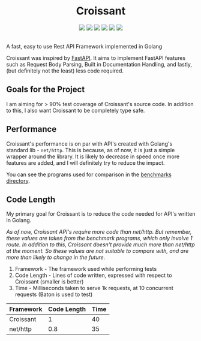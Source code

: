 <h1 align=center>Croissant</h1>

<div align=center>
  <img src="https://img.shields.io/github/languages/top/classPythonAddike/croissant">
  <img src="https://pkg.go.dev/badge/pkg.go.dev/github.com/classPythonAddike/croissant.svg">
  <!--[![codecov](https://codecov.io/gh/classPythonAddike/croissant/branch/master/graph/badge.svg)](https://codecov.io/gh/classPythonAddike/croissant)-->
  <img src="https://goreportcard.com/badge/github.com/classPythonAddike/croissant">
  <img src="https://sourcegraph.com/github.com/classPythonAddike/croissant/-/badge.svg">
  <img src="https://www.codetriage.com/classpythonaddike/croissant/badges/users.svg">
  <img src="https://img.shields.io/github/license/classPythonAddike/croissant?style=flat">
</div>

<br>

A fast, easy to use Rest API Framework implemented in Golang

Croissant was inspired by [FastAPI](https://fastapi.tiangolo.com/). It aims to implement FastAPI features such as Request Body Parsing, Built in Documentation Handling, and lastly, (but definitely not the least) less code required.

## Goals for the Project

I am aiming for > 90% test coverage of Croissant's source code. In addition to this, I also want Croissant to be completely type safe.

## Performance

Croissant's performance is on par with API's created with Golang's standard lib - `net/http`. This is because, as of now, it is just a simple wrapper around the library. It is likely to decrease in speed once more features are added, and I will definitely try to reduce the impact.

You can see the programs used for comparison in the [benchmarks directory](/benchmarks).

## Code Length

My primary goal for Croissant is to reduce the code needed for API's written in Golang.

*As of now, Croissant API's require more code than net/http. But remember, these values are taken from the benchmark programs, which only involve 1 route. In addition to this, Croissant doesn't provide much more than net/http at the moment. So these values are not suitable to compare with, and are more than likely to change in the future.*

1. Framework - The framework used while performing tests
2. Code Length - Lines of code written, expressed with respect to Croissant (smaller is better)
3. Time - Milliseconds taken to serve 1k requests, at 10 concurrent requests (Baton is used to test)

| Framework | Code Length  | Time |
|-----------|--------------|------|
| Croissant | 1	           | 40   |
| net/http  | 0.8          | 35   |
